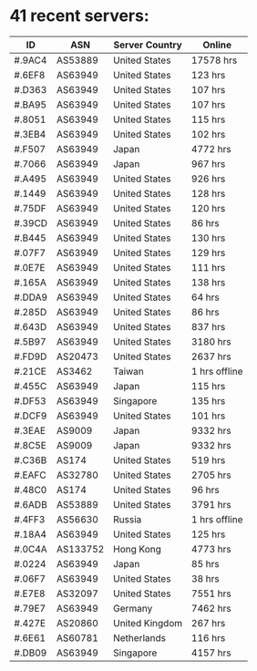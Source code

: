 # 41 recent servers:

| ID | ASN | Server Country | Online |
| ------ | ------ | ------ | ------ |
| #.9AC4 | AS53889 | United States | 17578 hrs |
| #.6EF8 | AS63949 | United States | 123 hrs |
| #.D363 | AS63949 | United States | 107 hrs |
| #.BA95 | AS63949 | United States | 107 hrs |
| #.8051 | AS63949 | United States | 115 hrs |
| #.3EB4 | AS63949 | United States | 102 hrs |
| #.F507 | AS63949 | Japan | 4772 hrs |
| #.7066 | AS63949 | Japan | 967 hrs |
| #.A495 | AS63949 | United States | 926 hrs |
| #.1449 | AS63949 | United States | 128 hrs |
| #.75DF | AS63949 | United States | 120 hrs |
| #.39CD | AS63949 | United States | 86 hrs |
| #.B445 | AS63949 | United States | 130 hrs |
| #.07F7 | AS63949 | United States | 129 hrs |
| #.0E7E | AS63949 | United States | 111 hrs |
| #.165A | AS63949 | United States | 138 hrs |
| #.DDA9 | AS63949 | United States | 64 hrs |
| #.285D | AS63949 | United States | 86 hrs |
| #.643D | AS63949 | United States | 837 hrs |
| #.5B97 | AS63949 | United States | 3180 hrs |
| #.FD9D | AS20473 | United States | 2637 hrs |
| #.21CE | AS3462 | Taiwan | 1 hrs offline |
| #.455C | AS63949 | Japan | 115 hrs |
| #.DF53 | AS63949 | Singapore | 135 hrs |
| #.DCF9 | AS63949 | United States | 101 hrs |
| #.3EAE | AS9009 | Japan | 9332 hrs |
| #.8C5E | AS9009 | Japan | 9332 hrs |
| #.C36B | AS174 | United States | 519 hrs |
| #.EAFC | AS32780 | United States | 2705 hrs |
| #.48C0 | AS174 | United States | 96 hrs |
| #.6ADB | AS53889 | United States | 3791 hrs |
| #.4FF3 | AS56630 | Russia | 1 hrs offline |
| #.18A4 | AS63949 | United States | 125 hrs |
| #.0C4A | AS133752 | Hong Kong | 4773 hrs |
| #.0224 | AS63949 | Japan | 85 hrs |
| #.06F7 | AS63949 | United States | 38 hrs |
| #.E7E8 | AS32097 | United States | 7551 hrs |
| #.79E7 | AS63949 | Germany | 7462 hrs |
| #.427E | AS20860 | United Kingdom | 267 hrs |
| #.6E61 | AS60781 | Netherlands | 116 hrs |
| #.DB09 | AS63949 | Singapore | 4157 hrs |

